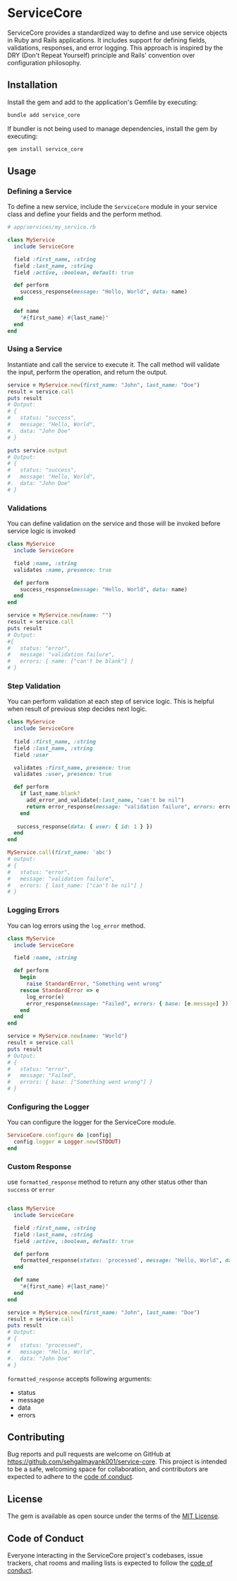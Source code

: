 # ServiceCore

ServiceCore provides a standardized way to define and use service objects in Ruby and Rails applications. It includes support for defining fields, validations, responses, and error logging. This approach is inspired by the DRY (Don't Repeat Yourself) principle and Rails' convention over configuration philosophy.

## Installation
Install the gem and add to the application's Gemfile by executing:

```sh
bundle add service_core
```
If bundler is not being used to manage dependencies, install the gem by executing:

```sh
gem install service_core
```
## Usage

### Defining a Service

To define a new service, include the `ServiceCore` module in your service class and define your fields and the perform method.
```ruby
# app/services/my_service.rb

class MyService
  include ServiceCore

  field :first_name, :string
  field :last_name, :string
  field :active, :boolean, default: true

  def perform
    success_response(message: "Hello, World", data: name)
  end

  def name
    "#{first_name} #{last_name}"
  end
end
```

### Using a Service
Instantiate and call the service to execute it. The call method will validate the input, perform the operation, and return the output.
```ruby
service = MyService.new(first_name: "John", last_name: "Doe")
result = service.call
puts result
# Output:
# {
#   status: "success",
#   message: "Hello, World",
#.  data: "John Doe"
# }

puts service.output
# Output:
# {
#   status: "success",
#   message: "Hello, World",
#.  data: "John Doe"
# }
```

### Validations
You can define validation on the service and  those will be invoked before service logic is invoked
```ruby
class MyService
  include ServiceCore

  field :name, :string
  validates :name, presence: true

  def perform
    success_response(message: "Hello, World", data: name)
  end
end

service = MyService.new(name: "")
result = service.call
puts result
# Output:
#{
#   status: "error",
#   message: "validation failure",
#   errors: { name: ["can't be blank"] }
# }
```

### Step Validation
You can perform validation at each step of service logic. This is helpful when result of previous step decides next logic.
```ruby
class MyService
  include ServiceCore
  
  field :first_name, :string
  field :last_name, :string
  field :user

  validates :first_name, presence: true
  validates :user, presence: true

  def perform
    if last_name.blank?
      add_error_and_validate(:last_name, "can't be nil")
      return error_response(message: "validation failure", errors: errors)
    end
    
   success_response(data: { user: { id: 1 } })
  end
end

MyService.call(first_name: 'abc')
# output:
# {
#   status: "error",
#   message: "validation failure",
#   errors: { last_name: ["can't be nil"] }
# }
```

### Logging Errors
You can log errors using the `log_error` method.
```ruby
class MyService
  include ServiceCore

  field :name, :string

  def perform
    begin
      raise StandardError, "Something went wrong"
    rescue StandardError => e
      log_error(e)
      error_response(message: "Failed", errors: { base: [e.message] })
    end
  end
end

service = MyService.new(name: "World")
result = service.call
puts result
# Output:
# {
#   status: "error",
#   message: "Failed",
#   errors: { base: ["Something went wrong"] }
# }

```

### Configuring the Logger
You can configure the logger for the ServiceCore module.
```ruby
ServiceCore.configure do |config|
  config.logger = Logger.new(STDOUT)
end
```

### Custom Response
use `formatted_response` method to return any other status other than `success` or `error`
```ruby

class MyService
  include ServiceCore

  field :first_name, :string
  field :last_name, :string
  field :active, :boolean, default: true

  def perform
    formatted_response(status: 'processed', message: "Hello, World", data: name)
  end

  def name
    "#{first_name} #{last_name}"
  end
end

service = MyService.new(first_name: "John", last_name: "Doe")
result = service.call
puts result
# Output:
# {
#   status: "processed",
#   message: "Hello, World",
#.  data: "John Doe"
# }
```

`formatted_response` accepts following arguments:
- status
- message
- data
- errors

## Contributing

Bug reports and pull requests are welcome on GitHub at https://github.com/sehgalmayank001/service-core. This project is intended to be a safe, welcoming space for collaboration, and contributors are expected to adhere to the [code of conduct](https://github.com/sehgalmayank001/service-core/blob/main/CODE_OF_CONDUCT.md).

## License

The gem is available as open source under the terms of the [MIT License](https://opensource.org/licenses/MIT).

## Code of Conduct

Everyone interacting in the ServiceCore project's codebases, issue trackers, chat rooms and mailing lists is expected to follow the [code of conduct](https://github.com/sehgalmayank001/service-core/blob/main/CODE_OF_CONDUCT.md).
